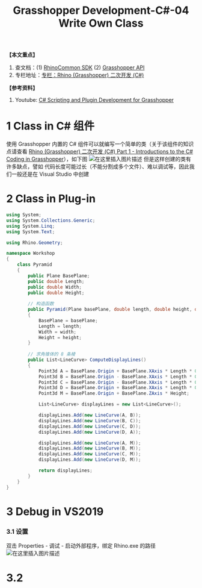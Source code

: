 ﻿---
layout: post
title: Grasshopper Development-C#-04 Write Own Class
categories: Grasshopper-Development
description: Personal Notes
keywords: Grasshopper-Development, Grasshopper, C#
---

**【本文重点】**
1. 查文档：(1) [RhinoCommon SDK](https://developer.rhino3d.com/5/api/RhinoCommon/html/N_Rhino.htm#!) (2) [Grasshopper API](https://developer.rhino3d.com/api/grasshopper/html/T_Grasshopper_DataTree_1.htm#!)
2. 专栏地址：[专栏：Rhino (Grasshopper) 二次开发 (C#)](https://blog.csdn.net/weixin_43728138/category_10266504.html)

**【参考资料】**
1. Youtube: [C# Scripting and Plugin Development for Grasshopper](https://www.youtube.com/watch?v=urWRRpy1fCw&t=5224s)

# 1 Class in C# 组件
使用 Grasshopper 内置的 C# 组件可以就编写一个简单的类（关于该组件的知识点请查看 [Rhino (Grasshopper) 二次开发 (C#) Part 1 - Introductions to the C# Coding in Grasshopper](https://blog.csdn.net/weixin_43728138/article/details/107799933)），如下图
![在这里插入图片描述](https://img-blog.csdnimg.cn/20200808165041952.png?x-oss-process=image/watermark,type_ZmFuZ3poZW5naGVpdGk,shadow_10,text_aHR0cHM6Ly9ibG9nLmNzZG4ubmV0L3dlaXhpbl80MzcyODEzOA==,size_16,color_FFFFFF,t_70)
但是这样创建的类有许多缺点，譬如 代码长度可能过长（不能分割成多个文件）、难以调试等，因此我们一般还是在 Visual Studio 中创建
# 2 Class in Plug-in

```csharp
using System;
using System.Collections.Generic;
using System.Linq;
using System.Text;

using Rhino.Geometry;

namespace Workshop
{
    class Pyramid
    {
        public Plane BasePlane;
        public double Length;
        public double Width;
        public double Height;
		
		// 构造函数
        public Pyramid(Plane basePlane, double length, double height, double width)
        {
            BasePlane = basePlane;
            Length = length;
            Width = width;
            Height = height;
        }
		
		// 求角锥体的 8 条棱
        public List<LineCurve> ComputeDisplayLines()
        {
            Point3d A = BasePlane.Origin + BasePlane.XAxis * Length * 0.5 + BasePlane.YAxis * Width * 0.5;
            Point3d B = BasePlane.Origin - BasePlane.XAxis * Length * 0.5 + BasePlane.YAxis * Width * 0.5;
            Point3d C = BasePlane.Origin - BasePlane.XAxis * Length * 0.5 - BasePlane.YAxis * Width * 0.5;
            Point3d D = BasePlane.Origin + BasePlane.XAxis * Length * 0.5 - BasePlane.YAxis * Width * 0.5;
            Point3d M = BasePlane.Origin + BasePlane.ZAxis * Height;

            List<LineCurve> displayLines = new List<LineCurve>();

            displayLines.Add(new LineCurve(A, B));
            displayLines.Add(new LineCurve(B, C));
            displayLines.Add(new LineCurve(C, D));
            displayLines.Add(new LineCurve(D, A));

            displayLines.Add(new LineCurve(A, M));
            displayLines.Add(new LineCurve(B, M));
            displayLines.Add(new LineCurve(C, M));
            displayLines.Add(new LineCurve(D, M));

            return displayLines;
        }
    }
}
```
# 3 Debug in VS2019
### 3.1 设置
双击 Properties - 调试 - 启动外部程序，绑定 Rhino.exe 的路径
![在这里插入图片描述](https://img-blog.csdnimg.cn/20200808213804339.png?x-oss-process=image/watermark,type_ZmFuZ3poZW5naGVpdGk,shadow_10,text_aHR0cHM6Ly9ibG9nLmNzZG4ubmV0L3dlaXhpbl80MzcyODEzOA==,size_16,color_FFFFFF,t_70)
# 3.2








